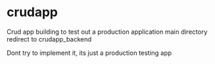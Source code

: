 # crudapp
Crud app building to test out a production application
main directory redirect to crudapp_backend

Dont try to implement it, its just a production testing app
